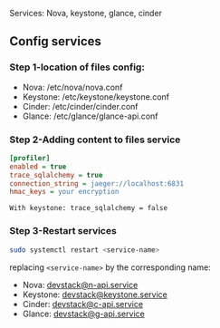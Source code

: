Services: Nova, keystone, glance, cinder
## Config services
### Step 1-location of files config:
- Nova: /etc/nova/nova.conf
- Keystone: /etc/keystone/keystone.conf
- Cinder: /etc/cinder/cinder.conf
- Glance: /etc/glance/glance-api.conf
### Step 2-Adding content to files service
```ini
[profiler]
enabled = true
trace_sqlalchemy = true
connection_string = jaeger://localhost:6831
hmac_keys = your encryption
```
`With keystone: trace_sqlalchemy = false`
### Step 3-Restart services
```bash
sudo systemctl restart <service-name>
```
replacing `<service-name>` by the corresponding name:
- Nova: devstack@n-api.service
- Keystone: devstack@keystone.service
- Cinder: devstack@c-api.service
- Glance: devstack@g-api.service
